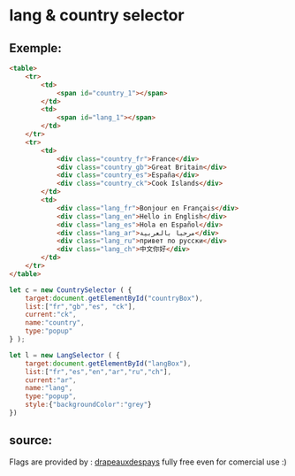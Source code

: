 # lang & country selector

## Exemple:

```html
<table>
	<tr>
		<td>
			<span id="country_1"></span>
		</td>
		<td>
			<span id="lang_1"></span>
		</td>
	</tr>
	<tr>
		<td>
			<div class="country_fr">France</div>
			<div class="country_gb">Great Britain</div>
			<div class="country_es">España</div>
			<div class="country_ck">Cook Islands</div>
		</td>
		<td>
			<div class="lang_fr">Bonjour en Français</div>
			<div class="lang_en">Hello in English</div>
			<div class="lang_es">Hola en Español</div>
			<div class="lang_ar">مرحبا بالعربية</div>
			<div class="lang_ru">привет по русски</div>
			<div class="lang_ch">中文你好</div>
		</td>
	</tr>
</table>
```

```js
let c = new CountrySelector ( {
	target:document.getElementById("countryBox"),
	list:["fr","gb","es", "ck"],
	current:"ck",
	name:"country",
	type:"popup"
} );

let l = new LangSelector ( {
	target:document.getElementById("langBox"),
	list:["fr","es","en","ar","ru","ch"],
	current:"ar",
	name:"lang",
	type:"popup",
	style:{"backgroundColor":"grey"}
})
```

## source:
Flags are provided by : [drapeauxdespays](https://www.drapeauxdespays.fr/telecharger/vectorielles) fully free even for comercial use :)